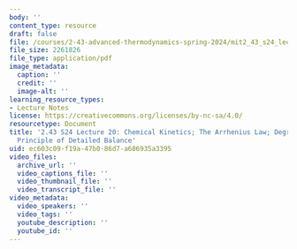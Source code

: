 ```yaml
---
body: ''
content_type: resource
draft: false
file: /courses/2-43-advanced-thermodynamics-spring-2024/mit2_43_s24_lec20.pdf
file_size: 2261826
file_type: application/pdf
image_metadata:
  caption: ''
  credit: ''
  image-alt: ''
learning_resource_types:
- Lecture Notes
license: https://creativecommons.org/licenses/by-nc-sa/4.0/
resourcetype: Document
title: '2.43 S24 Lecture 20: Chemical Kinetics; The Arrhenius Law; Degree of Disequilibrium;
  Principle of Detailed Balance'
uid: ec603c09-f19a-47b0-86d7-a686935a3395
video_files:
  archive_url: ''
  video_captions_file: ''
  video_thumbnail_file: ''
  video_transcript_file: ''
video_metadata:
  video_speakers: ''
  video_tags: ''
  youtube_description: ''
  youtube_id: ''
---
```

